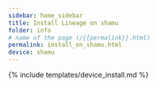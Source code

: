 ```yaml
---
sidebar: home_sidebar
title: Install Lineage on shamu
folder: info
# name of the page (/{{permalink}}.html)
permalink: install_on_shamu.html
device: shamu
---
```

{% include templates/device_install.md %}
